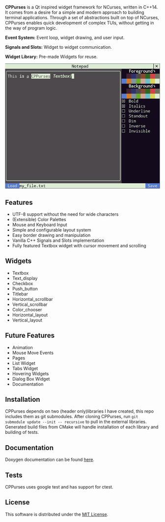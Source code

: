 __CPPurses__ is a Qt inspired widget framework for NCurses, written in C++14. It
comes from a desire for a simple and modern approach to building terminal
applications. Through a set of abstractions built on top of NCurses, CPPurses
enables quick development of complex TUIs, without getting in the way of
program logic.

__Event System:__
Event loop, widget drawing, and user input.

__Signals and Slots:__
Widget to widget communication.

__Widget Library:__
Pre-made Widgets for reuse.

![alt text](src/CPPurses/docs/images/CPPurses.png)

## Features
- UTF-8 support without the need for wide characters
- (Extensible) Color Palettes
- Mouse and Keyboard Input
- Simple and configurable layout system
- Easy border drawing and manipulation
- Vanilla C++ Signals and Slots implementation
- Fully featured Textbox widget with cursor movement and scrolling

## Widgets
- Textbox
- Text_display
- Checkbox
- Push_button
- Titlebar
- Horizontal_scrollbar
- Vertical_scrollbar
- Color_chooser
- Horizontal_layout
- Vertical_layout

## Future Features
- Animation
- Mouse Move Events
- Pages
- List Widget
- Tabs Widget
- Hovering Widgets
- Dialog Box Widget
- Documentation

## Installation
CPPurses depends on two (header only)libraries I have created, this repo
includes them as git submodules. After cloning CPPurses, run
`git submodule update --init -- recursive`
to pull in the external libraries. Generated build files from CMake
will handle installation of each library and building of tests.

## Documentation
Doxygen documentation can be found [here](
https://a-n-t-h-o-n-y.github.io/CPPurses/).

## Tests
CPPurses uses google test and has support for ctest.

## License
This software is distributed under the [MIT License](LICENSE.txt).

